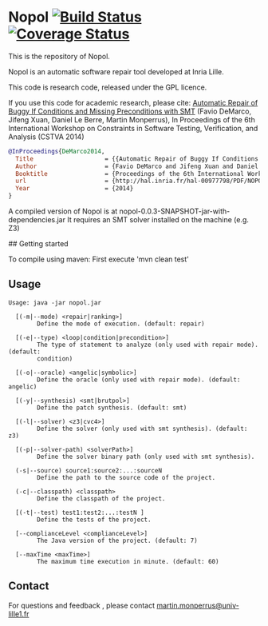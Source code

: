 # Nopol [![Build Status](https://travis-ci.org/SpoonLabs/nopol.svg?branch=master)](https://travis-ci.org/SpoonLabs/nopol) [![Coverage Status](https://coveralls.io/repos/github/SpoonLabs/nopol/badge.svg?branch=master)](https://coveralls.io/github/SpoonLabs/nopol?branch=master)

This is the repository of Nopol.

Nopol is an automatic software repair tool developed at Inria Lille.

This code is research code, released under the GPL licence.

If you use this code for academic research, please cite:
[Automatic Repair of Buggy If Conditions and Missing Preconditions with SMT](http://hal.inria.fr/hal-00977798/PDF/NOPOL-Automatic-Repair-of-Buggy-If-Conditions-and-Missing-Preconditions-with-SMT.pdf) (Favio DeMarco, Jifeng Xuan, Daniel Le Berre, Martin Monperrus), In Proceedings of the 6th International Workshop on Constraints in Software Testing, Verification, and Analysis (CSTVA 2014)
```Bibtex
@InProceedings{DeMarco2014,
  Title                    = {{Automatic Repair of Buggy If Conditions and Missing Preconditions with {SMT}}},
  Author                   = {Favio DeMarco and Jifeng Xuan and Daniel Le Berre and Martin Monperrus},
  Booktitle                = {Proceedings of the 6th International Workshop on Constraints in Software Testing, Verification, and Analysis (CSTVA 2014)},
  url                      = {http://hal.inria.fr/hal-00977798/PDF/NOPOL-Automatic-Repair-of-Buggy-If-Conditions-and-Missing-Preconditions-with-SMT.pdf},
  Year                     = {2014}
}
```
A compiled version of Nopol is at nopol-0.0.3-SNAPSHOT-jar-with-dependencies.jar
It requires an SMT solver installed on the machine (e.g. Z3)

## Getting started

To compile using maven: First execute 'mvn clean test'

## Usage

```
Usage: java -jar nopol.jar

  [(-m|--mode) <repair|ranking>]
        Define the mode of execution. (default: repair)

  [(-e|--type) <loop|condition|precondition>]
        The type of statement to analyze (only used with repair mode). (default:
        condition)

  [(-o|--oracle) <angelic|symbolic>]
        Define the oracle (only used with repair mode). (default: angelic)

  [(-y|--synthesis) <smt|brutpol>]
        Define the patch synthesis. (default: smt)

  [(-l|--solver) <z3|cvc4>]
        Define the solver (only used with smt synthesis). (default: z3)

  [(-p|--solver-path) <solverPath>]
        Define the solver binary path (only used with smt synthesis).

  (-s|--source) source1:source2:...:sourceN 
        Define the path to the source code of the project.

  (-c|--classpath) <classpath>
        Define the classpath of the project.

  [(-t|--test) test1:test2:...:testN ]
        Define the tests of the project.

  [--complianceLevel <complianceLevel>]
        The Java version of the project. (default: 7)

  [--maxTime <maxTime>]
        The maximum time execution in minute. (default: 60)
```

## Contact

For questions and feedback , please contact martin.monperrus@univ-lille1.fr

